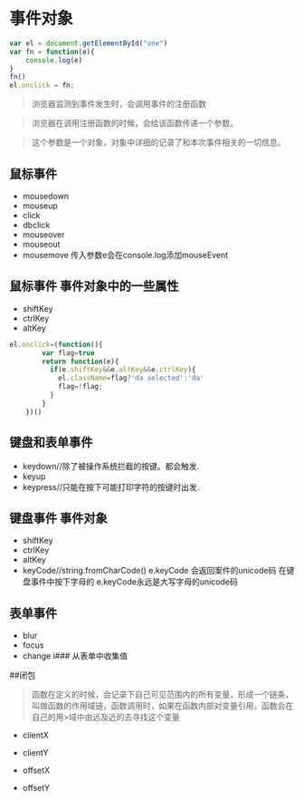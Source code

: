 # 事件对象



```javascript
var el = document.getElementById("one")
var fn = function(e){
	console.log(e)
}
fn()
el.onclick = fn;
```



>浏览器监测到事件发生时，会调用事件的注册函数

>浏览器在调用注册函数的时候，会给该函数传递一个参数。

>这个参数是一个对象，对象中详细的记录了和本次事件相关的一切信息。

## 鼠标事件


* mousedown
* mouseup
* click
* dbclick
* mouseover
* mouseout
* mousemove
传入参数e会在console.log添加mouseEvent
## 鼠标事件 事件对象中的一些属性

* shiftKey
* ctrlKey
* altKey
```javascript
el.onclick=(function(){
		var flag=true
		return function(e){
          if(e.shiftKey&&e.altKey&&e.ctrlKey){
          	el.className=flag?'da selected':'da'
          	flag=!flag;
          }
		}
	})()

```


## 键盘和表单事件
* keydown//除了被操作系统拦截的按键。都会触发.
* keyup
* keypress//只能在按下可能打印字符的按键时出发.
  

## 键盘事件  事件对象
* shiftKey
* ctrlKey
* altKey
* keyCode//string.fromCharCode()
  e.keyCode 会返回案件的unicode码
  在键盘事件中按下字母的
  e.keyCode永远是大写字母的unicode码

## 表单事件                           

* blur
* focus
* change
i### 从表单中收集值

##闭包
>函数在定义的时候，会记录下自己可见范围内的所有变量，形成一个链条，
>叫做函数的作用域链，函数调用时，如果在函数内部对变量引用，函数会在自己的用>域中由远及近的去寻找这个变量
* clientX
* clientY

* offsetX
* offsetY
